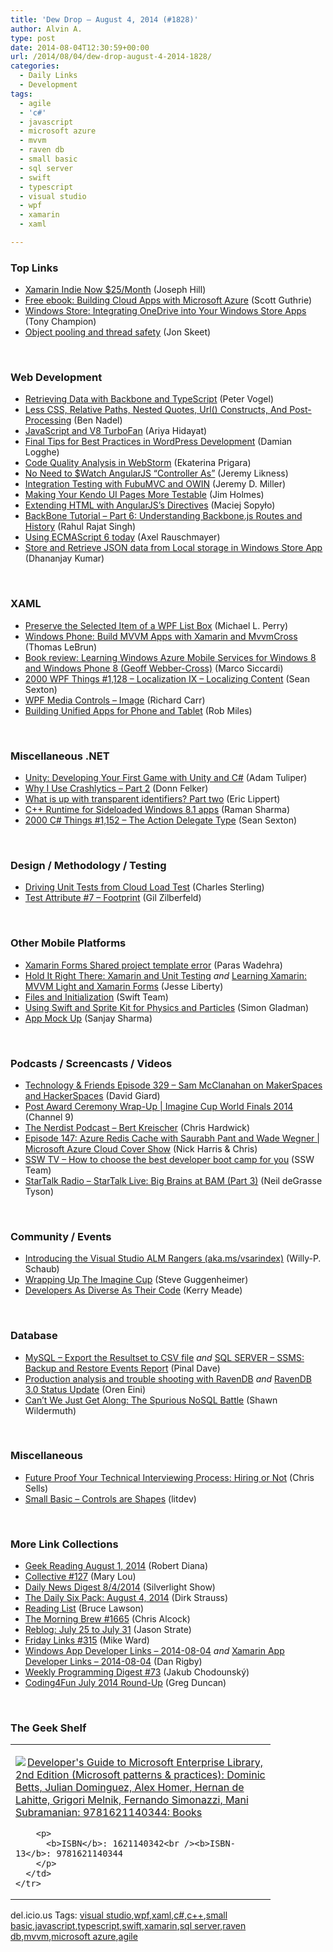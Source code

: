 ```yaml
---
title: 'Dew Drop – August 4, 2014 (#1828)'
author: Alvin A.
type: post
date: 2014-08-04T12:30:59+00:00
url: /2014/08/04/dew-drop-august-4-2014-1828/
categories:
  - Daily Links
  - Development
tags:
  - agile
  - 'c#'
  - javascript
  - microsoft azure
  - mvvm
  - raven db
  - small basic
  - sql server
  - swift
  - typescript
  - visual studio
  - wpf
  - xamarin
  - xaml

---
```

### <a name="top"></a>Top Links

  * <a href="http://blog.xamarin.com/xamarin-indie-now-25-dollars-per-month/" target="_blank">Xamarin Indie Now $25/Month</a> (Joseph Hill)
  * <a href="http://weblogs.asp.net:80/scottgu/free-ebook-building-cloud-apps-with-microsoft-azure" target="_blank">Free ebook: Building Cloud Apps with Microsoft Azure</a> (Scott Guthrie)
  * <a href="http://msdn.microsoft.com/magazine/11af0b10-fac1-4d3a-b3bd-e2c950178bf7" target="_blank">Windows Store: Integrating OneDrive into Your Windows Store Apps</a> (Tony Champion)
  * <a href="http://feedproxy.google.com/~r/JonSkeetCodingBlog/~3/sv3hTiol1fE/" target="_blank">Object pooling and thread safety</a> (Jon Skeet)

&nbsp;

### <a name="web"></a>Web Development

  * <a href="http://visualstudiomagazine.com/articles/2014/07/01/retrieving-data-with-backbone.aspx" target="_blank">Retrieving Data with Backbone and TypeScript</a> (Peter Vogel)
  * <a href="http://www.bennadel.com/blog/2666-less-css-relative-paths-nested-quotes-url-constructs-and-post-processing.htm" target="_blank">Less CSS, Relative Paths, Nested Quotes, Url() Constructs, And Post-Processing</a> (Ben Nadel)
  * <a href="http://ariya.ofilabs.com/2014/08/javascript-and-v8-turbofan.html" target="_blank">JavaScript and V8 TurboFan</a> (Ariya Hidayat)
  * <a href="http://code.tutsplus.com/articles/final-tips-for-best-practices-in-wordpress-development--cms-21650" target="_blank">Final Tips for Best Practices in WordPress Development</a> (Damian Logghe)
  * <a href="http://blog.jetbrains.com/webstorm/2014/08/code-quality-analysis-in-webstorm/" target="_blank">Code Quality Analysis in WebStorm</a> (Ekaterina Prigara)
  * <a href="http://feedproxy.google.com/~r/CSharperImage/~3/nVDDHFjICK0/no-need-to-watch-angularjs-controller-as.html" target="_blank">No Need to $Watch AngularJS “Controller As”</a> (Jeremy Likness)
  * <a href="http://jeremydmiller.com/2014/08/03/integration-testing-with-fubumvc-and-owin/" target="_blank">Integration Testing with FubuMVC and OWIN</a> (Jeremy D. Miller)
  * <a href="http://blog.falafel.com/making-kendo-ui-pages-testable/" target="_blank">Making Your Kendo UI Pages More Testable</a> (Jim Holmes)
  * <a href="http://code.tutsplus.com/tutorials/extending-html-with-angularjss-directives--cms-21840" target="_blank">Extending HTML with AngularJS&#8217;s Directives</a> (Maciej Sopyło)
  * <a href="http://www.codeproject.com/Articles/803073/BackBone-Tutorial-Part-Understanding-Backbone-js-R" target="_blank">BackBone Tutorial – Part 6: Understanding Backbone.js Routes and History</a> (Rahul Rajat Singh)
  * <a href="http://feedproxy.google.com/~r/2ality/~3/5AabrIhujt0/es6-today.html" target="_blank">Using ECMAScript 6 today</a> (Axel Rauschmayer)
  * <a href="http://debugmode.net/2014/08/04/store-and-retrieve-json-data-from-local-storage-in-windows-store-app/" target="_blank">Store and Retrieve JSON data from Local storage in Windows Store App</a> (Dhananjay Kumar)

&nbsp;

### <a name="silverlight"></a>XAML

  * <a href="http://www.codeproject.com/Tips/802806/Preserve-the-Selected-Item-of-a-WPF-List-Box" target="_blank">Preserve the Selected Item of a WPF List Box</a> (Michael L. Perry)
  * <a href="http://msdn.microsoft.com/magazine/0fa94d70-9092-46c6-8c39-99ba97ea4a93" target="_blank">Windows Phone: Build MVVM Apps with Xamarin and MvvmCross</a> (Thomas LeBrun)
  * <a href="http://msicc.net/?p=4115" target="_blank">Book review: Learning Windows Azure Mobile Services for Windows 8 and Windows Phone 8 (Geoff Webber-Cross)</a> (Marco Siccardi)
  * <a href="http://wpf.2000things.com/2014/08/04/1128-localization-ix-localizing-content/" target="_blank">2000 WPF Things #1,128 – Localization IX – Localizing Content</a> (Sean Sexton)
  * <a href="http://feedproxy.google.com/~r/BlackwaspLatestAdditions/~3/uO3nTGqwiiA/RSSLanding.aspx" target="_blank">WPF Media Controls &#8211; Image</a> (Richard Carr)
  * <a href="http://www.robmiles.com/journal/2014/7/31/rob-on" target="_blank">Building Unified Apps for Phone and Tablet</a> (Rob Miles)

&nbsp;

### <a name="dotnet"></a>Miscellaneous .NET

  * <a href="http://msdn.microsoft.com/magazine/4d3d4cdf-4d8f-40ea-a81e-5437487a4edd" target="_blank">Unity: Developing Your First Game with Unity and C#</a> (Adam Tuliper)
  * <a href="http://www.codeproject.com/Articles/803143/Why-I-Use-Crashlytics-Part" target="_blank">Why I Use Crashlytics &#8211; Part 2</a> (Donn Felker)
  * <a href="http://ericlippert.com/2014/08/01/transparent-identifiers-part-two/" target="_blank">What is up with transparent identifiers? Part two</a> (Eric Lippert)
  * <a href="http://blogs.msdn.com/b/vcblog/archive/2014/08/01/c-runtime-for-sideloaded-windows-8-1-apps.aspx" target="_blank">C++ Runtime for Sideloaded Windows 8.1 apps</a> (Raman Sharma)
  * <a href="http://csharp.2000things.com/2014/08/04/1152-the-action-delegate-type/" target="_blank">2000 C# Things #1,152 – The Action Delegate Type</a> (Sean Sexton)

&nbsp;

### <a name="design"></a>Design / Methodology / Testing

  * <a href="http://blogs.msdn.com/b/visualstudioalm/archive/2014/08/01/driving-unit-tests-from-cloud-load-test.aspx" target="_blank">Driving Unit Tests from Cloud Load Test</a> (Charles Sterling)
  * <a href="http://feedproxy.google.com/~r/gilzilberfeld/~3/e6LlMaOr0Ds/test-attribute-7-footprint.html" target="_blank">Test Attribute #7 – Footprint</a> (Gil Zilberfeld)

&nbsp;

### <a name="mobile"></a>Other Mobile Platforms

  * <a href="http://blogs.msdn.com/b/paraswadehra/archive/2014/08/02/xamarin-forms-shared-project-template-error.aspx" target="_blank">Xamarin Forms Shared project template error</a> (Paras Wadehra)
  * <a href="http://feedproxy.google.com/~r/JesseLiberty-SilverlightGeek/~3/dr3seTa-xb0/" target="_blank">Hold It Right There: Xamarin and Unit Testing</a> _and_ <a href="http://feedproxy.google.com/~r/JesseLiberty-SilverlightGeek/~3/hQmEpBgAl4E/" target="_blank">Learning Xamarin: MVVM Light and Xamarin Forms</a> (Jesse Liberty)
  * <a href="http://developer.apple.com/swift/blog/?id=7" target="_blank">Files and Initialization</a> (Swift Team)
  * <a href="http://java.dzone.com/articles/using-swift-and-sprite-kit" target="_blank">Using Swift and Sprite Kit for Physics and Particles</a> (Simon Gladman)
  * <a href="http://sharpsnippets.wordpress.com/2014/08/03/app-mock-up/" target="_blank">App Mock Up</a> (Sanjay Sharma)

&nbsp;

### <a name="podcasts"></a>Podcasts / Screencasts / Videos

  * <a href="http://feedproxy.google.com/~r/TechnologyAndFriends/~3/iMrWacA45-g/tf329.aspx" target="_blank">Technology & Friends Episode 329 &#8211; Sam McClanahan on MakerSpaces and HackerSpaces</a> (David Giard)
  * <a href="http://channel9.msdn.com/Events/Imagine-Cup/World-Finals-2014/Post-Award-Ceremony-Wrap-Up" target="_blank">Post Award Ceremony Wrap-Up | Imagine Cup World Finals 2014</a> (Channel 9)
  * <a href="http://nerdist.libsyn.com/bert-kreischer" target="_blank">The Nerdist Podcast &#8211; Bert Kreischer</a> (Chris Hardwick)
  * <a href="http://channel9.msdn.com/Shows/Cloud+Cover/Episode-147-Azure-Redis-Cache-with-Saurabh-Pant-and-Wade-Wegner" target="_blank">Episode 147: Azure Redis Cache with Saurabh Pant and Wade Wegner | Microsoft Azure Cloud Cover Show</a> (Nick Harris & Chris)
  * <a href="http://tv.ssw.com/5490/how-to-choose-the-best-developer-boot-camp-for-you" target="_blank">SSW TV &#8211; How to choose the best developer boot camp for you</a> (SSW Team)
  * <a href="https://soundcloud.com/startalk/startalk-live-big-brains-at-bam-part-3" target="_blank">StarTalk Radio &#8211; StarTalk Live: Big Brains at BAM (Part 3)</a> (Neil deGrasse Tyson)

&nbsp;

### <a name="events"></a>Community / Events

  * <a href="http://blogs.msdn.com/b/willy-peter_schaub/archive/2014/08/01/introducing-the-visual-studio-alm-rangers-aka-ms-vsarindex.aspx" target="_blank">Introducing the Visual Studio ALM Rangers (aka.ms/vsarindex)</a> (Willy-P. Schaub)
  * <a href="http://blogs.msdn.com/b/stevengu/archive/2014/08/01/wrapping-up-the-imagine-cup.aspx" target="_blank">Wrapping Up The Imagine Cup</a> (Steve Guggenheimer)
  * <a href="http://blog.ncover.com/developers-diverse-code/" target="_blank">Developers As Diverse As Their Code</a> (Kerry Meade)

&nbsp;

### <a name="sql"></a>Database

  * <a href="http://blog.sqlauthority.com/2014/08/02/mysql-export-the-resultset-to-csv-file/" target="_blank">MySQL – Export the Resultset to CSV file</a> _and_ <a href="http://blog.sqlauthority.com/2014/08/04/sql-server-ssms-backup-and-restore-events-report/" target="_blank">SQL SERVER – SSMS: Backup and Restore Events Report</a> (Pinal Dave)
  * <a href="http://feedproxy.google.com/~r/AyendeRahien/~3/nkQ9W5CTZSw/production-analysis-and-trouble-shooting-with-ravendb" target="_blank">Production analysis and trouble shooting with RavenDB</a> _and_ <a href="http://feedproxy.google.com/~r/AyendeRahien/~3/gjEyGm_n3yQ/ravendb-3-0-status-update" target="_blank">RavenDB 3.0 Status Update</a> (Oren Eini)
  * <a href="http://wildermuth.com/2014/08/03/Can_t_We_Just_Get_Along_The_Spurious_NoSQL_Battle" target="_blank">Can&#8217;t We Just Get Along: The Spurious NoSQL Battle</a> (Shawn Wildermuth)

&nbsp;

### <a name="misc"></a>Miscellaneous

  * <a href="http://www.sellsbrothers.com/posts/Details/12739" target="_blank">Future Proof Your Technical Interviewing Process: Hiring or Not</a> (Chris Sells)
  * <a href="http://blogs.msdn.com/b/smallbasic/archive/2014/08/02/small-basic-controls-are-shapes.aspx" target="_blank">Small Basic &#8211; Controls are Shapes</a> (litdev)

&nbsp;

### <a name="links"></a>More Link Collections

  * <a href="http://feeds.regulargeek.com/~r/RegularGeek/~3/z_ApC9I-I04/" target="_blank">Geek Reading August 1, 2014</a> (Robert Diana)
  * <a href="http://feedproxy.google.com/~r/tympanus/~3/7PqCiTaIKg4/" target="_blank">Collective #127</a> (Mary Lou)
  * <a href="http://feedproxy.google.com/~r/silverlightshow/~3/LGx5hb14LTo/Daily-News-Digest-8-4-2014.aspx" target="_blank">Daily News Digest 8/4/2014</a> (Silverlight Show)
  * <a href="http://feeds.feedblitz.com/~/71021950/0/dirkstrauss~The-Daily-Six-Pack-August" target="_blank">The Daily Six Pack: August 4, 2014</a> (Dirk Strauss)
  * <a href="http://www.brucelawson.co.uk/2014/reading-list-85/" target="_blank">Reading List</a> (Bruce Lawson)
  * <a href="http://feedproxy.google.com/~r/ReflectivePerspective/~3/s1Qe4VctqGQ/" target="_blank">The Morning Brew #1665</a> (Chris Alcock)
  * <a href="http://www.sqlservercentral.com/blogs/stratesql/2014/08/01/reblog-july-25-to-july-31/" target="_blank">Reblog: July 25 to July 31</a> (Jason Strate)
  * <a href="http://mike-ward.net/blog/post/00939/friday-links-315" target="_blank">Friday Links #315</a> (Mike Ward)
  * <a href="http://windowsappdev.com/2014/08/windows-app-developer-links-2014-08-04/" target="_blank">Windows App Developer Links &#8211; 2014-08-04</a> _and_ <a href="http://xamarinappdev.com/2014/08/xamarin-app-developer-links-2014-08-04/" target="_blank">Xamarin App Developer Links &#8211; 2014-08-04</a> (Dan Rigby)
  * <a href="http://chodounsky.net/2014/08/04/weekly-programming-digest-73/" target="_blank">Weekly Programming Digest #73</a> (Jakub Chodounský)
  * <a href="http://channel9.msdn.com/coding4fun/blog/Coding4Fun-July-2014-Round-Up" target="_blank">Coding4Fun July 2014 Round-Up</a> (Greg Duncan)

&nbsp;

### <a name="shelf"></a>The Geek Shelf

<div id="scid:7dc1bd33-94bd-46fd-a20b-0131235bcd47:b3cf3a6e-493b-4fdb-a0a8-e3631f802925" class="wlWriterEditableSmartContent" style="float: none; padding-bottom: 0px; padding-top: 0px; padding-left: 0px; margin: 0px; display: inline; padding-right: 0px">
  <table cellspacing="0" cellpadding="2" width="400" border="0" unselectable="on">
    <tr>
      <td valign="top" width="400">
        <p>
          <a title="Developer&#39;s Guide to Microsoft Enterprise Library, 2nd Edition (Microsoft patterns & practices): Dominic Betts, Julian Dominguez, Alex Homer, Hernan de Lahitte, Grigori Melnik, Fernando Simonazzi, Mani Subramanian: 9781621140344: Books" href="http://www.amazon.com/exec/obidos/ASIN/1621140342/alvinashcraft-20"><img data-recalc-dims="1" decoding="async" src="https://i0.wp.com/images.amazon.com/images/P/1621140342.01.MZZZZZZZ.jpg?w=660" border="0" align="left" style="float:left" />Developer's Guide to Microsoft Enterprise Library, 2nd Edition (Microsoft patterns & practices): Dominic Betts, Julian Dominguez, Alex Homer, Hernan de Lahitte, Grigori Melnik, Fernando Simonazzi, Mani Subramanian: 9781621140344: Books</a>
        </p>
        
        <p>
          <b>ISBN</b>: 1621140342<br /><b>ISBN-13</b>: 9781621140344
        </p>
      </td>
    </tr>
  </table>
</div>

<div id="scid:0767317B-992E-4b12-91E0-4F059A8CECA8:02fa4d56-fab7-4a6d-83ea-9b2ee6a1a85f" class="wlWriterEditableSmartContent" style="float: none; padding-bottom: 0px; padding-top: 0px; padding-left: 0px; margin: 0px; display: inline; padding-right: 0px">
  del.icio.us Tags: <a href="http://del.icio.us/popular/visual+studio" rel="tag">visual studio</a>,<a href="http://del.icio.us/popular/wpf" rel="tag">wpf</a>,<a href="http://del.icio.us/popular/xaml" rel="tag">xaml</a>,<a href="http://del.icio.us/popular/c%23" rel="tag">c#</a>,<a href="http://del.icio.us/popular/c%2b%2b" rel="tag">c++</a>,<a href="http://del.icio.us/popular/small+basic" rel="tag">small basic</a>,<a href="http://del.icio.us/popular/javascript" rel="tag">javascript</a>,<a href="http://del.icio.us/popular/typescript" rel="tag">typescript</a>,<a href="http://del.icio.us/popular/swift" rel="tag">swift</a>,<a href="http://del.icio.us/popular/xamarin" rel="tag">xamarin</a>,<a href="http://del.icio.us/popular/sql+server" rel="tag">sql server</a>,<a href="http://del.icio.us/popular/raven+db" rel="tag">raven db</a>,<a href="http://del.icio.us/popular/mvvm" rel="tag">mvvm</a>,<a href="http://del.icio.us/popular/microsoft+azure" rel="tag">microsoft azure</a>,<a href="http://del.icio.us/popular/agile" rel="tag">agile</a>
</div>